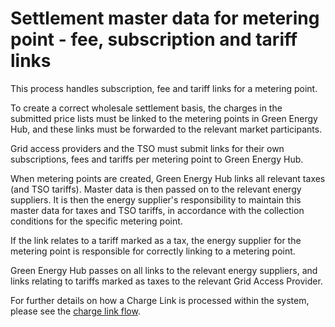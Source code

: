 # Settlement master data for metering point - fee, subscription and tariff links

This process handles subscription, fee and tariff links for a metering point.

To create a correct wholesale settlement basis, the charges in the submitted price
lists must be linked to the metering points in Green Energy Hub, and these links must be
forwarded to the relevant market participants.

Grid access providers and the TSO must submit links for their own subscriptions, fees and
tariffs per metering point to Green Energy Hub.

When metering points are created, Green Energy Hub links all relevant taxes (and TSO tariffs).
Master data is then passed on to the relevant energy suppliers. It is then the energy
supplier's responsibility to maintain this master data for taxes and TSO tariffs, in
accordance with the collection conditions for the specific metering point.

If the link relates to a tariff marked as a tax, the energy supplier for the metering point
is responsible for correctly linking to a metering point.

Green Energy Hub passes on all links to the relevant energy suppliers, and links relating to tariffs
marked as taxes to the relevant Grid Access Provider.

For further details on how a Charge Link is processed within the system, please see the [charge link flow](../process-flows/README.md/#Charge-Link-Flow).
